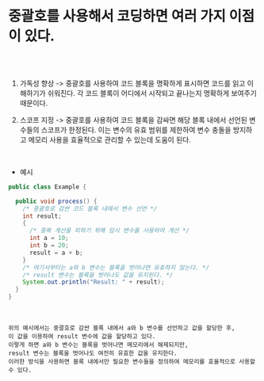 # 중괄호를 사용해서 코딩하면 여러 가지 이점이 있다.

<br /><br />

1. 가독성 향상 -> 중괄호를 사용하여 코드 블록을 명확하게 표시하면 코드를 읽고 이해하기가 쉬워진다.
각 코드 블록이 어디에서 시작되고 끝나는지 명확하게 보여주기 때문이다.

2. 스코프 지정 -> 중괄호를 사용하여 코드 블록을 감싸면 해당 블록 내에서 선언된 변수들의 스코프가 한정된다.
이는 변수의 유효 범위를 제한하여 변수 충돌을 방지하고 메모리 사용을 효율적으로 관리할 수 있는데 도움이 된다.

<br />

* 예시
```java
public class Example {

  public void process() {
    /* 중괄호로 감싼 코드 블록 내에서 변수 선언 */
    int result;
    {
      /* 중복 계산을 피하기 위해 임시 변수를 사용하여 계산 */
      int a = 10;
      int b = 20;
      result = a + b;
    }
    /* 여기서부터는 a와 b 변수는 블록을 벗어나면 유효하지 않는다. */
    /* result 변수는 블록을 벗어나도 값을 유지된다. */
    System.out.println("Result: " + result);
  }
}
```

<br />

```
위의 예시에서는 중괄호로 감싼 블록 내에서 a와 b 변수를 선언하고 값을 할당한 후,
이 값을 이용하여 result 변수에 값을 할당하고 있다.
이렇게 하면 a와 b 변수는 블록을 벗어나면 메모리에서 해제되지만,
result 변수는 블록을 벗어나도 여전히 유효한 값을 유지한다.
이러한 방식을 사용하면 블록 내에서만 필요한 변수들을 정의하여 메모리를 효율적으로 사용할 수 있다.
```
